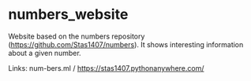 # numbers_website
Website based on the numbers repository (https://github.com/Stas1407/numbers). It shows interesting information about a given number.

Links: num-bers.ml / https://stas1407.pythonanywhere.com/

